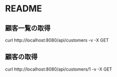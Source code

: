 # README

## 顧客一覧の取得
curl http://localhost:8080/api/customers -v -X GET

## 顧客の取得
curl http://localhost:8080/api/customers/1 -v -X GET

